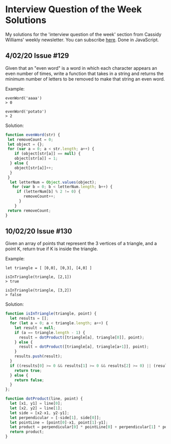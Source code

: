 # Interview Question of the Week Solutions
My solutions for the 'interview question of the week' section from Cassidy Williams' weekly newsletter. You can subscribe [here](https://cassidoo.co/newsletter/). Done in JavaScript. 
## 4/02/20 Issue #129
Given that an "even word" is a word in which each character appears an even number of times, write a function that takes in a string and returns the minimum number of letters to be removed to make that string an even word.

Example:
```
evenWord('aaaa')
> 0

evenWord('potato')
> 2
```

Solution:
```js
function evenWord(str) {
 let removeCount = 0;
 let object = {};
 for (var a = 0; a < str.length; a++) {
	if (object[str[a]] == null) {
  	object[str[a]] = 1;
  } else {
  	object[str[a]]++;
  }
 }
  let letterNum = Object.values(object);
   for (var b = 0; b < letterNum.length; b++) {
     if (letterNum[b] % 2 != 0) {
        removeCount++;
      }
    }
 return removeCount;
}
```

## 10/02/20 Issue #130

Given an array of points that represent the 3 vertices of a triangle, and a point K, return true if K is inside the triangle.

Example:
```
let triangle = [ [0,0], [0,3], [4,0] ]

isInTriangle(triangle, [2,1])
> true

isInTriangle(triangle, [3,2])
> false
```

Solution:
```js
function isInTriangle(triangle, point) {
  let results = [];
  for (let a = 0; a < triangle.length; a++) {
    let result = null;
    if (a == triangle.length - 1) {
      result = dotProduct([triangle[a], triangle[0]], point);
    } else {
      result = dotProduct([triangle[a], triangle[a+1]], point);
    }
    results.push(result);
  }
  if ((results[0] >= 0 && results[1] >= 0 && results[2] >= 0) || (results[0] <= 0 && results[1] <= 0 && results[2] <= 0)) {
    return true;
  } else {
    return false;
  }
};

function dotProduct(line, point) {
  let [x1, y1] = line[0];
  let [x2, y2] = line[1];
  let side = [x2-x1, y2-y1];
  let perpendicular = [-side[1], side[0]];
  let pointLine = [point[0]-x1, point[1]-y1];
  let product = perpendicular[0] * pointLine[0] + perpendicular[1] * pointLine[1];
  return product;
}
```

